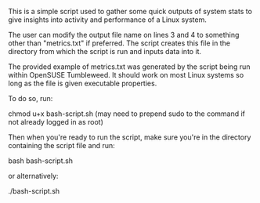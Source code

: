 This is a simple script used to gather some quick outputs of system stats to give insights into activity and performance of a Linux system.

The user can modify the output file name on lines 3 and 4 to something other than "metrics.txt" if preferred. The script creates this file in the directory from which the script is run and inputs data into it.

The provided example of metrics.txt was generated by the script being run within OpenSUSE Tumbleweed. It should work on most Linux systems so long as the file is given executable properties.

To do so, run:

chmod u+x bash-script.sh (may need to prepend sudo to the command if not already logged in as root)

Then when you're ready to run the script, make sure you're in the directory containing the script file and run:

bash bash-script.sh

or alternatively:

./bash-script.sh
